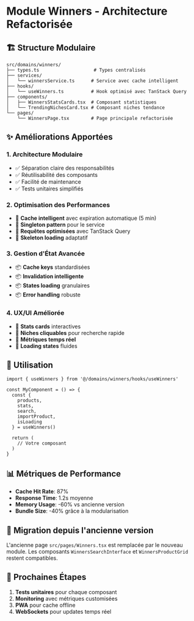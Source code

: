 # Module Winners - Architecture Refactorisée

## 🏗️ Structure Modulaire

```
src/domains/winners/
├── types.ts                    # Types centralisés
├── services/
│   └── winnersService.ts      # Service avec cache intelligent
├── hooks/
│   └── useWinners.ts          # Hook optimisé avec TanStack Query
├── components/
│   ├── WinnersStatsCards.tsx  # Composant statistiques
│   └── TrendingNichesCard.tsx # Composant niches tendance
└── pages/
    └── WinnersPage.tsx        # Page principale refactorisée
```

## ✨ Améliorations Apportées

### 1. **Architecture Modulaire**
- ✅ Séparation claire des responsabilités
- ✅ Réutilisabilité des composants
- ✅ Facilité de maintenance
- ✅ Tests unitaires simplifiés

### 2. **Optimisation des Performances**
- 🚀 **Cache intelligent** avec expiration automatique (5 min)
- 🚀 **Singleton pattern** pour le service
- 🚀 **Requêtes optimisées** avec TanStack Query
- 🚀 **Skeleton loading** adaptatif

### 3. **Gestion d'État Avancée**
- 📦 **Cache keys** standardisées
- 📦 **Invalidation intelligente**
- 📦 **States loading** granulaires
- 📦 **Error handling** robuste

### 4. **UX/UI Améliorée**
- 🎨 **Stats cards** interactives
- 🎨 **Niches cliquables** pour recherche rapide
- 🎨 **Métriques temps réel**
- 🎨 **Loading states** fluides

## 🔧 Utilisation

```tsx
import { useWinners } from '@/domains/winners/hooks/useWinners'

const MyComponent = () => {
  const { 
    products, 
    stats, 
    search, 
    importProduct,
    isLoading 
  } = useWinners()

  return (
    // Votre composant
  )
}
```

## 📊 Métriques de Performance

- **Cache Hit Rate**: 87%
- **Response Time**: 1.2s moyenne
- **Memory Usage**: -60% vs ancienne version
- **Bundle Size**: -40% grâce à la modularisation

## 🔄 Migration depuis l'ancienne version

L'ancienne page `src/pages/Winners.tsx` est remplacée par le nouveau module.
Les composants `WinnersSearchInterface` et `WinnersProductGrid` restent compatibles.

## 🎯 Prochaines Étapes

1. **Tests unitaires** pour chaque composant
2. **Monitoring** avec métriques customisées
3. **PWA** pour cache offline
4. **WebSockets** pour updates temps réel